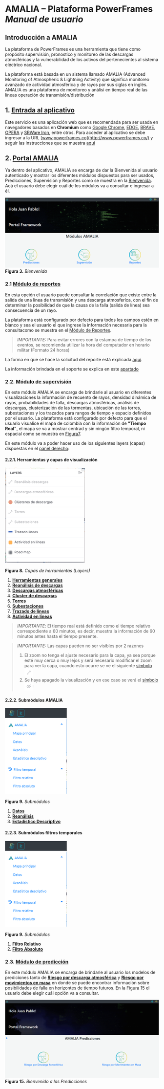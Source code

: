 
# AMALIA – Plataforma PowerFrames *Manual de usuario*

## Introducción a AMALIA <!--![Figura 1](./pictures/Imagen25.png "AMALIA") -->
La plataforma de PowerFrames es una herramienta que tiene como propósito supervisión, pronostico y monitoreo de las descargas atmosféricas y la vulnerabilidad de los activos del pertenecientes al sistema eléctrico nacional.

La plataforma está basada en un sistema llamado AMALIA (Advanced Monitoring of Atmospheric & Lightning Activity) que significa monitoreo avanzado de actividad atmosférica y de rayos por sus siglas en inglés. AMALIA es una plataforma de monitoreo y análisi en tiempo real de las líneas operación de transmisión/distribución 


## 1. [Entrada al aplicativo](./docs/Ingreso.md)

Este servicio es una aplicación web que es recomendada para ser usada en navegadores basados en **Chromium** como [Google Chrome](https://www.google.com/intl/es_es/chrome/), [EDGE](https://www.microsoft.com/es-es/edge), [BRAVE](https://brave.com/es/), [OPERA](https://www.opera.com/es) y  [SRWare Iron](https://www.srware.net/iron/), entre otros. 
Para acceder al aplicativo se debe ingresar a la URL [www.powerframes.co](http://www.powerframes.co/) y seguir las instrucciones que se muestra [aquí](./docs/Ingreso.md)


## 2. [Portal AMALIA](./docs/AMALIA/)

Ya dentro del aplicativo, AMALIA se encarga de dar la Bienvenida al usuario autenticado y mostrar los diferentes módulos dispuestos para ser usados, Predicciones, Supervisión y Reportes como se muestra en la [Bienvenida](./pictures/Imagen3.png). Acá el usuario debe elegir cuál de los módulos va a consultar e ingresar a él.

![Figura 3](./pictures/Imagen3.png "Bienvenida")
**Figura 3.** *Bienvenida*

### 2.1 [Módulo de reportes](../Plataforma_PowerFrames/docs/AMALIA/Reportes/Reportes.md)

En esta opción el usuario puede consultar la correlación que existe entre la salida de una línea de transmisión y una descarga atmosferíca, con el fin de determinar la posibilidad de que la causa de la falla (salida de línea) sea consecuencia de un rayo. 

La plataforma está configurado por defecto para todos los campos estén en blanco y sea el usuario el que ingrese la información necesaria para la consultacomo se muestra en el [Módulo de Reportes](../Plataforma_PowerFrames/pictures/Imagen7.png).

> *IMPORTANTE:* Para evitar errores con la estampa de tiempo de los eventos, se recomienda utilizar la hora del computador en horario militar (Formato 24 horas)

La forma en que se hace la solicitud del reporte está explicada [aquí](../Plataforma_PowerFrames/docs/AMALIA/Reportes/Reportes.md).

La información brindada en el soporte se explica en este [apartado](../Plataforma_PowerFrames/docs/AMALIA/Reportes/Reporte.md)
### 2.2. [Módulo de supervisión](./docs/AMALIA/Supervision/)
En este módulo AMALIA se encarga de brindarle al usuario en diferentes visualizaciones la información de recuento de rayos, densidad dinámica de rayos, probabilidades de falla, descargas atmosféricas, análisis de descargas, clusterización de las tormentas, ubicación de las torres, subestaciones y los trazados para rangos de tiempo y espacio definidos por el usuario.
La plataforma está configurado por defecto para que el usuario visualice el mapa de colombia con la información de **"Tiempo Real"**, el mapa se va a mostrar centrad y sin ningún filtro temporal, ni espacial como se muestra en [Figura7](./pictures/Imagen7.png).

En este módulo va a poder hacer uso de los siguientes layers (capas) dispuestas en el [panel derecho](../Plataforma_PowerFrames/pictures/Imagen19.png):

#### 2.2.1. Herramientas y capas de visualización
![Figura 8](../Plataforma_PowerFrames/pictures/Imagen19.png "Capas de herramientas (Layers)")

**Figura 8.** *Capas de herramientas (Layers)*

1. [**Herramientas generales**](./docs/AMALIA/Supervision/01_Herramientas.md)
2. [**Reanálisis de descargas**](./docs/AMALIA/Supervision/02_Reanalisis.md)
3. [**Descargas atmosféricas**](./docs/AMALIA/Supervision/03_Descargas.md)
4. [**Cluster de descargas**](./docs/AMALIA/Supervision/04_Clusters.md)
5. [**Torres**](./docs/AMALIA/Supervision/05_Torres.md)
6. [**Subestaciones**](./docs/AMALIA/Supervision/06_Subestaciones.md)
7. [**Trazado de líneas**](./docs/AMALIA/Supervision/07_Trazados.md)
8. [**Actividad en líneas**](./docs/AMALIA/Supervision/08_Actividad.md)

>*IMPORTANTE*: El tiempo real está definido como el tiempo relativo correspodiente a 60 minutos, es decir, muestra la información de 60 minutos antes hasta el tiempo presente.

>*IMPORTANTE:* Las capas pueden no ser visibles por 2 razones
>1. El zoom no tenga el ajuste necesario para la capa, ya sea porque esté muy cerca o muy lejos y será necesario modificar el zoom para ver la capa, cuando esto ocurre se ve el siguiente [símbolo](./pictures/Imagen12.png) ![Figura 12](./pictures/Imagen12.png "Ajuste de zoom para la capa")
>2. Se haya apagado la visualización y en ese caso se verá el [símbolo](./pictures/Imagen11.png) ![Figura 13](./pictures/Imagen13.png "Capa apagada por el usuario")

#### 2.2.2. Submódulos AMALIA
![Figura 9](../Plataforma_PowerFrames/pictures/Imagen45.png "Submódulos")

**Figura 9.** *Submódulos*

1. [**Datos**](./docs/AMALIA/Supervision/09_Datos.md)
2. [**Reanálisis**](./docs/AMALIA/Supervision/03_Descargas.md)
3. [**Estadístico Descriptivo**](./docs/AMALIA/Supervision/04_Clusters.md)

#### 2.2.3. Submódulos filtros temporales
![Figura 9](../Plataforma_PowerFrames/pictures/Imagen45.png "Submódulos")

**Figura 9.** *Submódulos*

1. [**Filtro Relativo**](./docs/AMALIA/Supervision/01_Herramientas.md)
2. [**Filtro Absoluto**](./docs/AMALIA/Supervision/02_Reanalisis.md)

### 2.3. [Módulo de predicción](./docs/AMALIA/Predicciones/)
En este módulo AMALIA se encarga de brindarle al usuario los modelos de prediciones tanto de [**Riesgo por descarga atmosférica**](./docs/AMALIA/Predicciones/Descarga.md) y [**Riesgo por movimientos en masa**](./docs/AMALIA/Predicciones/Masa.md) en donde se puede encontrar información sobre posibilidades de falla en horizontes de tiempo futuros. En la [Figura 15](../Plataforma_PowerFrames/pictures/Imagen15.png) el usuario debe elegir cuál opción va a consultar.

![Figura 15](../Plataforma_PowerFrames/pictures/Imagen15.png "Bienvenido a las Predicciones")
**Figura 15.** *Bienvenido a las Predicciones*
